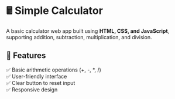 # 🖩 Simple Calculator

A basic calculator web app built using **HTML, CSS, and JavaScript**, supporting addition, subtraction, multiplication, and division.

## 🚀 Features
✅ Basic arithmetic operations (+, -, *, /)  
✅ User-friendly interface  
✅ Clear button to reset input  
✅ Responsive design  
